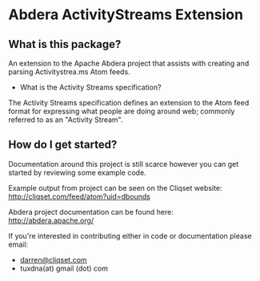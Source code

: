 # Abdera ActivityStreams Extension

## What is this package?

An extension to the Apache Abdera project that assists with creating
and parsing Activitystrea.ms Atom feeds.

* What is the Activity Streams specification?

The Activity Streams specification defines an extension to the Atom
feed format for expressing what people are doing around web; commonly
referred to as an "Activity Stream".

## How do I get started?

Documentation around this project is still scarce however you can get
started by reviewing some example code.

Example output from project can be seen on the Cliqset website:
http://cliqset.com/feed/atom?uid=dbounds

Abdera project documentation can be found here: http://abdera.apache.org/

If you're interested in contributing either in code or documentation
please email: 

 * darren@cliqset.com
 * tuxdna(at) gmail (dot) com
